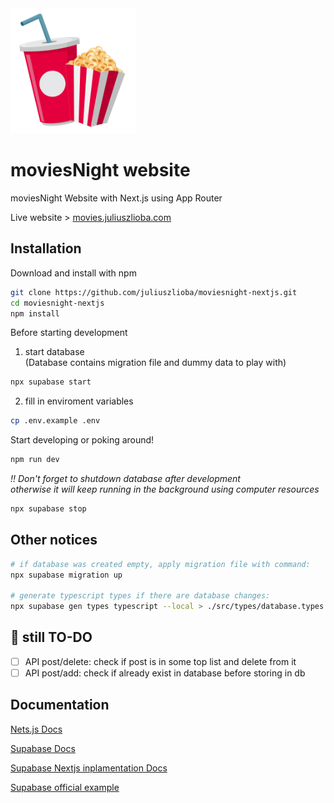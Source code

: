 <img src="./public/img/svg/movieNight_logo.svg" width="200" height="200"/>

# moviesNight website

moviesNight Website with Next.js using App Router

Live website > [movies.juliuszlioba.com](https://movies.juliuszlioba.com/)

## Installation

Download and install with npm
```bash
git clone https://github.com/juliuszlioba/moviesnight-nextjs.git
cd moviesnight-nextjs
npm install
```

Before starting development <br>
1. start database <br> (Database contains migration file and dummy data to play with)
```bash
npx supabase start
```

2. fill in enviroment variables
```bash
cp .env.example .env
```

Start developing or poking around!
```bash
npm run dev
```

_!! Don't forget to shutdown database after development <br> otherwise it will keep running in the background using computer resources_
```bash
npx supabase stop
```

## Other notices
```bash
# if database was created empty, apply migration file with command:
npx supabase migration up

# generate typescript types if there are database changes:
npx supabase gen types typescript --local > ./src/types/database.types.ts
```

## 📑 still TO-DO

- [ ] API post/delete: check if post is in some top list and delete from it
- [ ] API post/add: check if already exist in database before storing in db

## Documentation

[Nets.js Docs](https://nextjs.org/docs)

[Supabase Docs](https://supabase.com/docs)

[Supabase Nextjs inplamentation Docs](https://supabase.com/docs/guides/auth/auth-helpers/nextjs)

[Supabase official example](https://github.com/supabase/supabase/tree/master/examples/auth/nextjs)
